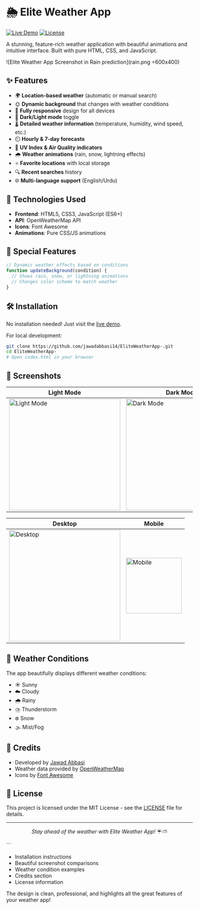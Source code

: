 
# 🌦️ Elite Weather App

[![Live Demo](https://img.shields.io/badge/Live-Demo-brightgreen)](https://jawadabbasi14.github.io/EliteWeatherApp-/)
[![License](https://img.shields.io/badge/License-MIT-blue)](https://opensource.org/licenses/MIT)

A stunning, feature-rich weather application with beautiful animations and intuitive interface. Built with pure HTML, CSS, and JavaScript.

![Elite Weather App Screenshot in Rain prediction](rain.png =600x400)

## ✨ Features

- 🌍 **Location-based weather** (automatic or manual search)
- 🌞 **Dynamic background** that changes with weather conditions
- 📱 **Fully responsive** design for all devices
- 🌙 **Dark/Light mode** toggle
- 🌡️ **Detailed weather information** (temperature, humidity, wind speed, etc.)
- ⏲️ **Hourly & 7-day forecasts**
- 🌈 **UV Index & Air Quality indicators**
- 🌧️ **Weather animations** (rain, snow, lightning effects)
- ⭐ **Favorite locations** with local storage
- 🔍 **Recent searches** history
- 🌐 **Multi-language support** (English/Urdu)

## 🚀 Technologies Used

- **Frontend**: HTML5, CSS3, JavaScript (ES6+)
- **API**: OpenWeatherMap API
- **Icons**: Font Awesome
- **Animations**: Pure CSS/JS animations

## 🌟 Special Features

```javascript
// Dynamic weather effects based on conditions
function updateBackground(condition) {
  // Shows rain, snow, or lightning animations
  // Changes color scheme to match weather
}
```

## 🛠️ Installation

No installation needed! Just visit the [live demo](https://jawadabbasi14.github.io/EliteWeatherApp-/).

For local development:
```bash
git clone https://github.com/jawadabbasi14/EliteWeatherApp-.git
cd EliteWeatherApp-
# Open index.html in your browser
```

## 📸 Screenshots

| Light Mode | Dark Mode |
|------------|-----------|
| <img width="300" alt="Light Mode" src="https://github.com/user-attachments/assets/dcd1238c-36e4-4545-bed8-84a39e58d56e"> | <img width="300" alt="Dark Mode" src="https://github.com/user-attachments/assets/d496b46d-8b66-4d5d-9276-3af86e894c5e"> |

| Desktop | Mobile |
|---------|--------|
| <img width="300" alt="Desktop" src="https://github.com/user-attachments/assets/12bd93aa-40e2-4dd1-b40f-f9fdedfe906d"> | <img width="150" alt="Mobile" src="https://github.com/user-attachments/assets/c2215c4a-7dbc-4bef-8751-d2920af8a649"> |
## 🌈 Weather Conditions

The app beautifully displays different weather conditions:

- ☀️ Sunny
- ☁️ Cloudy
- 🌧️ Rainy
- ⛈️ Thunderstorm
- ❄️ Snow
- 🌫️ Mist/Fog

## 📜 Credits

- Developed by [Jawad Abbasi](https://github.com/jawadabbasi14)
- Weather data provided by [OpenWeatherMap](https://openweathermap.org/)
- Icons by [Font Awesome](https://fontawesome.com/)

## 📄 License

This project is licensed under the MIT License - see the [LICENSE](LICENSE) file for details.

---

<p align="center">
  <i>Stay ahead of the weather with Elite Weather App!</i> ☔⛅
</p>
```


- Installation instructions
- Beautiful screenshot comparisons
- Weather condition examples
- Credits section
- License information

The design is clean, professional, and highlights all the great features of your weather app!
